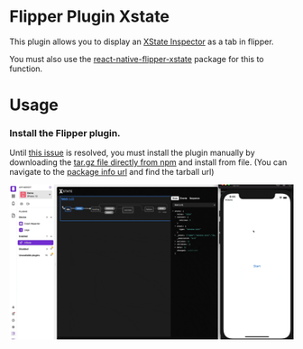 # Flipper Plugin Xstate

This plugin allows you to display an [XState Inspector](https://statecharts.io/inspect) as a tab in flipper. 

You must also use the [react-native-flipper-xstate](https://github.com/cpetzel/react-native-flipper-xstate) package for this to function.

# Usage
### Install the Flipper plugin. 

Until [this issue](https://github.com/algolia/npm-search/issues/726) is resolved, you must install the plugin manually by downloading the [tar.gz file directly from npm](https://registry.npmjs.org/flipper-plugin-xstate/-/flipper-plugin-xstate-1.0.4.tgz) and install from file. 
(You can navigate to the [package info url](http://registry.npmjs.org/flipper-plugin-xstate/1.0.4) and find the tarball url)

![Xstate Viz](static/xstate-viz-rn.gif?raw=true "Xstate Viz")


